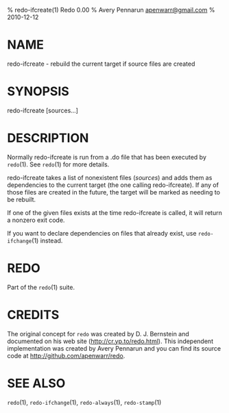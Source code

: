 % redo-ifcreate(1) Redo 0.00
% Avery Pennarun <apenwarr@gmail.com>
% 2010-12-12

# NAME

redo-ifcreate - rebuild the current target if source files are created

# SYNOPSIS

redo-ifcreate [sources...]


# DESCRIPTION

Normally redo-ifcreate is run from a .do file that has been
executed by `redo`(1).  See `redo`(1) for more details.

redo-ifcreate takes a list of nonexistent files (*sources*)
and adds them as dependencies to the current target (the
one calling redo-ifcreate).  If any of those files are
created in the future, the target will be marked as needing
to be rebuilt.

If one of the given files exists at the time redo-ifcreate
is called, it will return a nonzero exit code.

If you want to declare dependencies on files that already
exist, use `redo-ifchange`(1) instead.


# REDO

Part of the `redo`(1) suite.
    
# CREDITS

The original concept for `redo` was created by D. J.
Bernstein and documented on his web site
(http://cr.yp.to/redo.html).  This independent implementation
was created by Avery Pennarun and you can find its source
code at http://github.com/apenwarr/redo.


# SEE ALSO

`redo`(1), `redo-ifchange`(1), `redo-always`(1), `redo-stamp`(1)
